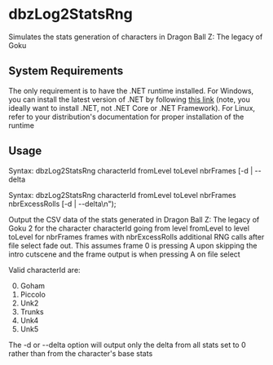 # dbzLog2StatsRng
Simulates the stats generation of characters in Dragon Ball Z: The legacy of Goku

## System Requirements
The only requirement is to have the .NET runtime installed. For Windows, you can install the latest version of .NET by following [this link](https://dotnet.microsoft.com/download) (note, you ideally want to install .NET, not .NET Core or .NET Framework). For Linux, refer to your distribution's documentation for proper installation of the runtime

## Usage
Syntax: dbzLog2StatsRng characterId fromLevel toLevel nbrFrames [-d | --delta

Syntax: dbzLog2StatsRng characterId fromLevel toLevel nbrFrames nbrExcessRolls [-d | --delta\n");

Output the CSV data of the stats generated in Dragon Ball Z: The legacy of Goku 2 for the character characterId going from level fromLevel to level toLevel for nbrFrames frames with nbrExcessRolls additional RNG calls after file select fade out. This assumes frame 0 is pressing A upon skipping the intro cutscene and the frame output is when pressing A on file select

Valid characterId are:

0. Goham
1. Piccolo
2. Unk2
3. Trunks
4. Unk4
5. Unk5

The -d or --delta option will output only the delta from all stats set to 0
rather than from the character's base stats

